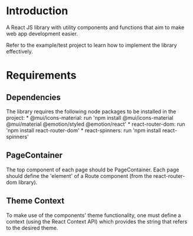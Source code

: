 # Introduction
A React JS library with utility components and functions that aim to make web app development easier.

Refer to the example/test project to learn how to implement the library effectively.

# Requirements

## Dependencies
The library requires the following node packages to be installed in the project:
    * @mui/icons-material: run 'npm install @mui/icons-material @mui/material @emotion/styled @emotion/react'
    * react-router-dom: run 'npm install react-router-dom'
    * react-spinners: run 'npm install react-spinners'

## PageContainer
The top component of each page should be PageContainer. Each page should define the 'element' of a Route component (from the react-router-dom library).

## Theme Context
To make use of the components' theme functionality, one must define a context (using the React Context API) which provides the string that refers to the desired theme.